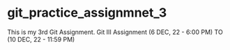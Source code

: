# git_practice_assignmnet_3
This is my 3rd Git Assignment. Git III Assignment (6 DEC, 22 - 6:00 PM) TO (10 DEC, 22 - 11:59 PM)
